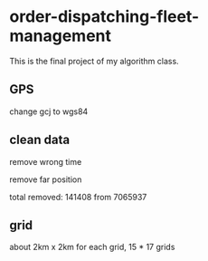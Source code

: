 # order-dispatching-fleet-management

This is the final project of my algorithm class.

## GPS

change gcj to wgs84

## clean data

remove wrong time

remove far position

total removed: 141408 from 7065937

## grid

about 2km x 2km for each grid, 15 * 17 grids
